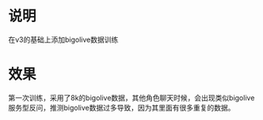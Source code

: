 # 说明


在v3的基础上添加bigolive数据训练



# 效果


第一次训练，采用了8k的bigolive数据，其他角色聊天时候，会出现类似bigolive服务型反问，推测bigolive数据过多导致，因为其里面有很多重复的数据。